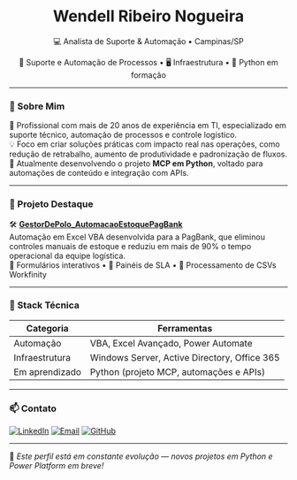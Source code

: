 <h1 align="center">Wendell Ribeiro Nogueira</h1>
<p align="center">💻 Analista de Suporte & Automação • Campinas/SP</p>

<p align="center">
  🔧 Suporte e Automação de Processos • 🖥️ Infraestrutura • 🐍 Python em formação
</p>

---

### 📌 Sobre Mim

🎯 Profissional com mais de 20 anos de experiência em TI, especializado em suporte técnico, automação de processos e controle logístico.  
💡 Foco em criar soluções práticas com impacto real nas operações, como redução de retrabalho, aumento de produtividade e padronização de fluxos.  
🚀 Atualmente desenvolvendo o projeto **MCP em Python**, voltado para automações de conteúdo e integração com APIs.

---

### 🚀 Projeto Destaque

🛠️ [**GestorDePolo_AutomacaoEstoquePagBank**](https://github.com/wendellribeironogueira/GestorDePolo_AutomacaoEstoquePagBank)  
Automação em Excel VBA desenvolvida para a PagBank, que eliminou controles manuais de estoque e reduziu em mais de 90% o tempo operacional da equipe logística.  
🔹 Formulários interativos • 🔹 Painéis de SLA • 🔹 Processamento de CSVs Workfinity

---

### 🧰 Stack Técnica

| Categoria        | Ferramentas                            |
|------------------|----------------------------------------|
| Automação        | VBA, Excel Avançado, Power Automate     |
| Infraestrutura   | Windows Server, Active Directory, Office 365 |
| Em aprendizado   | Python (projeto MCP, automações e APIs) |

---

### 📫 Contato

[![LinkedIn](https://img.shields.io/badge/-LinkedIn-0077B5?style=flat&logo=linkedin&logoColor=white)](https://linkedin.com/in/wendell-ribeiro-nogueira)
[![Email](https://img.shields.io/badge/-wenri22@gmail.com-red?style=flat&logo=gmail&logoColor=white)](mailto:wenri22@gmail.com)
[![GitHub](https://img.shields.io/badge/-GitHub-181717?style=flat&logo=github&logoColor=white)](https://github.com/wendellribeironogueira)

---

📌 *Este perfil está em constante evolução — novos projetos em Python e Power Platform em breve!*
